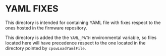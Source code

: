 # YAML FIXES

This directory is intended for containing YAML file with fixes respect to the ones hosted in the firmware repository.

This directory is added the the `YAML_PATH` environmental variable, so files located here will have precedence respect to the one located in the directory pointed by `cpswLoadYamlFile`.
